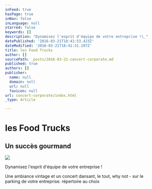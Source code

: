 ```yaml
---
inFeed: true
hasPage: true
inNav: false
inLanguage: null
starred: false
keywords: []
description: "Dynamisez l'esprit d'équipe de votre entreprise !\_"
datePublished: '2016-03-21T18:41:53.423Z'
dateModified: '2016-03-21T18:41:31.107Z'
title: les Food Trucks
author: []
sourcePath: _posts/2016-03-21-concert-corporate.md
published: true
authors: []
publisher:
  name: null
  domain: null
  url: null
  favicon: null
url: concert-corporate/index.html
_type: Article

---
```

# les Food Trucks

## Un succès gourmand
![](https://the-grid-user-content.s3-us-west-2.amazonaws.com/a80f9bda-32a7-43ae-af4c-30f4058076ea.jpg)

Dynamisez l'esprit d'équipe de votre entreprise ! 

Une ambiance vintage et un concert dansant, le tout, why not - sur le parking de votre entreprise. répertoire au choix